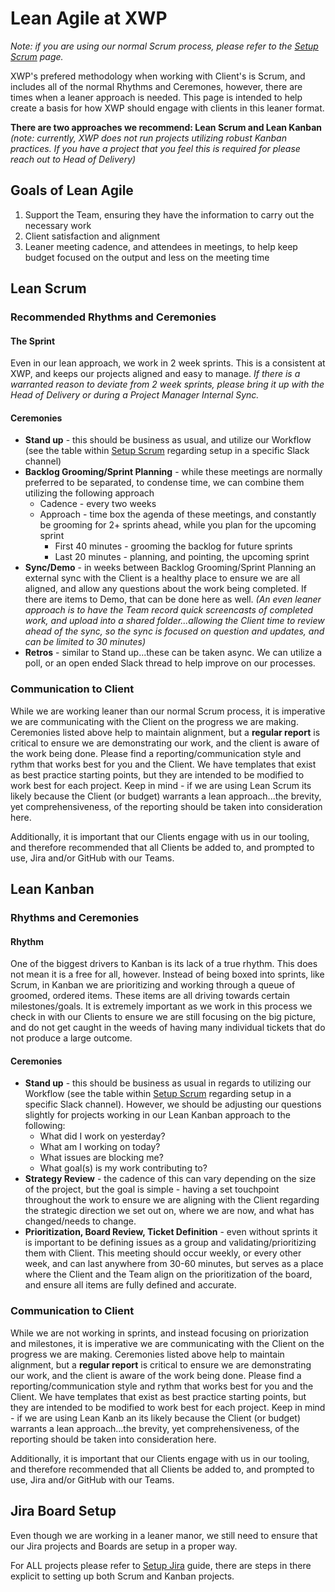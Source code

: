 # Lean Agile at XWP

_Note: if you are using our normal Scrum process, please refer to the_ [_Setup Scrum_](setup-scrum/) _page._ 

XWP's prefered methodology when working with Client's is Scrum, and includes all of the normal Rhythms and Ceremones, however, there are times when a leaner approach is needed. This page is intended to help create a basis for how XWP should engage with clients in this leaner format. 

**There are two approaches we recommend: Lean Scrum and Lean Kanban** _\(note: currently, XWP does not run projects utilizing robust Kanban practices. If you have a project that you feel this is required for please reach out to Head of Delivery\)_

## Goals of Lean Agile

1. Support the Team, ensuring they have the information to carry out the necessary work
2. Client satisfaction and alignment
3. Leaner meeting cadence, and attendees in meetings, to help keep budget focused on the output and less on the meeting time

## Lean Scrum

### Recommended Rhythms and Ceremonies

#### The Sprint

Even in our lean approach, we work in 2 week sprints. This is a consistent at XWP, and keeps our projects aligned and easy to manage. _If there is a warranted reason to deviate from 2 week sprints, please bring it up with the Head of Delivery or during a Project Manager Internal Sync._

#### Ceremonies

* **Stand up** - this should be business as usual, and utilize our Workflow \(see the table within [Setup Scrum](setup-scrum/#meetings) regarding setup in a specific Slack channel\)
* **Backlog Grooming/Sprint Planning** - while these meetings are normally preferred to be separated, to condense time, we can combine them utilizing the following approach
  * Cadence - every two weeks
  * Approach - time box the agenda of these meetings, and constantly be grooming for 2+ sprints ahead, while you plan for the upcoming sprint 
    * First 40 minutes - grooming the backlog for future sprints
    * Last 20 minutes - planning, and pointing, the upcoming sprint
* **Sync/Demo** - in weeks between Backlog Grooming/Sprint Planning an external sync with the Client is a healthy place to ensure we are all aligned, and allow any questions about the work being completed. If there are items to Demo, that can be done here as well. _\(An even leaner approach is to have the Team record quick screencasts of completed work, and upload into a shared folder...allowing the Client time to review ahead of the sync, so the sync is focused on question and updates, and can be limited to 30 minutes\)_
* **Retros** - similar to Stand up...these can be taken async. We can utilize a poll, or an open ended Slack thread to help improve on our processes.

### Communication to Client

While we are working leaner than our normal Scrum process, it is imperative we are communicating with the Client on the progress we are making. Ceremonies listed above help to maintain alignment, but a **regular report** is critical to ensure we are demonstrating our work, and the client is aware of the work being done. Please find a reporting/communication style and rythm that works best for you and the Client. We have templates that exist as best practice starting points, but they are intended to be modified to work best for each project. Keep in mind - if we are using Lean Scrum its likely because the Client \(or budget\) warrants a lean approach...the brevity, yet comprehensiveness, of the reporting should be taken into consideration here. 

Additionally, it is important that our Clients engage with us in our tooling, and therefore recommended that all Clients be added to, and prompted to use, Jira and/or GitHub with our Teams. 

## Lean Kanban 

### Rhythms and Ceremonies

#### Rhythm

One of the biggest drivers to Kanban is its lack of a true rhythm. This does not mean it is a free for all, however. Instead of being boxed into sprints, like Scrum, in Kanban we are prioritizing and working through a queue of groomed, ordered items. These items are all driving towards certain milestones/goals. It is extremely important as we work in this process we check in with our Clients to ensure we are still focusing on the big picture, and do not get caught in the weeds of having many individual tickets that do not produce a large outcome. 

#### Ceremonies

* **Stand up** - this should be business as usual in regards to utilizing our Workflow \(see the table within [Setup Scrum](setup-scrum/#meetings) regarding setup in a specific Slack channel\). However, we should be adjusting our questions slightly for projects working in our Lean Kanban approach to the following:
  * What did I work on yesterday?
  * What am I working on today?
  * What issues are blocking me?
  * What goal\(s\) is my work contributing to?
* **Strategy Review** - the cadence of this can vary depending on the size of the project, but the goal is simple - having a set touchpoint throughout the work to ensure we are aligning with the Client regarding the strategic direction we set out on, where we are now, and what has changed/needs to change.
* **Prioritization, Board Review, Ticket Definition** - even without sprints it is important to be defining issues as a group and validating/prioritizing them with Client. This meeting should occur weekly, or every other week, and can last anywhere from 30-60 minutes, but serves as a place where the Client and the Team align on the prioritization of the board, and ensure all items are fully defined and accurate.

### Communication to Client

While we are not working in sprints, and instead focusing on priorization and milestones, it is imperative we are communicating with the Client on the progress we are making. Ceremonies listed above help to maintain alignment, but a **regular report** is critical to ensure we are demonstrating our work, and the client is aware of the work being done. Please find a reporting/communication style and rythm that works best for you and the Client. We have templates that exist as best practice starting points, but they are intended to be modified to work best for each project. Keep in mind - if we are using Lean Kanb an its likely because the Client \(or budget\) warrants a lean approach...the brevity, yet comprehensiveness, of the reporting should be taken into consideration here. 

Additionally, it is important that our Clients engage with us in our tooling, and therefore recommended that all Clients be added to, and prompted to use, Jira and/or GitHub with our Teams. 

## Jira Board Setup

Even though we are working in a leaner manor, we still need to ensure that our Jira projects and Boards are setup in a proper way.

For ALL projects please refer to [Setup Jira](setup-jira.md) guide, there are steps in there explicit to setting up both Scrum and Kanban projects. 

